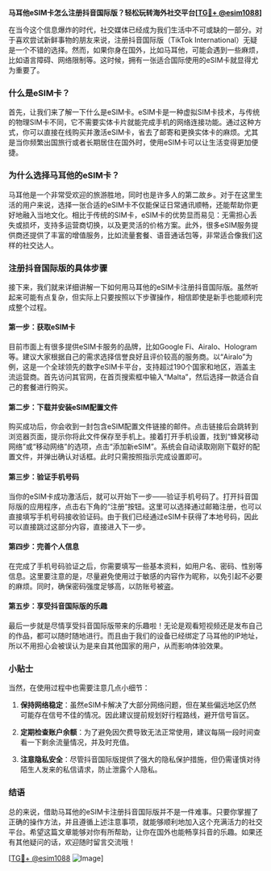 **马耳他eSIM卡怎么注册抖音国际版？轻松玩转海外社交平台[[TG💪+ @esim1088](https://t.me/s/esim1088)]**

在当今这个信息爆炸的时代，社交媒体已经成为我们生活中不可或缺的一部分。对于喜欢尝试新鲜事物的朋友来说，注册抖音国际版（TikTok International）无疑是一个不错的选择。然而，如果你身在国外，比如马耳他，可能会遇到一些麻烦，比如语言障碍、网络限制等。这时候，拥有一张适合国际使用的eSIM卡就显得尤为重要了。

### 什么是eSIM卡？

首先，让我们来了解一下什么是eSIM卡。eSIM卡是一种虚拟SIM卡技术，与传统的物理SIM卡不同，它不需要实体卡片就能完成手机的网络连接功能。通过这种方式，你可以直接在线购买并激活eSIM卡，省去了邮寄和更换实体卡的麻烦。尤其是当你频繁出国旅行或者长期居住在国外时，使用eSIM卡可以让生活变得更加便捷。

### 为什么选择马耳他的eSIM卡？

马耳他是一个非常受欢迎的旅游胜地，同时也是许多人的第二故乡。对于在这里生活的用户来说，选择一张合适的eSIM卡不仅能保证日常通讯顺畅，还能帮助你更好地融入当地文化。相比于传统的SIM卡，eSIM卡的优势显而易见：无需担心丢失或损坏，支持多运营商切换，以及更灵活的价格方案。此外，很多eSIM服务提供商还提供了丰富的增值服务，比如流量套餐、语音通话包等，非常适合像我们这样的社交达人。

### 注册抖音国际版的具体步骤

接下来，我们就来详细讲解一下如何用马耳他的eSIM卡注册抖音国际版。虽然听起来可能有点复杂，但实际上只要按照以下步骤操作，相信即使是新手也能顺利完成整个过程。

#### 第一步：获取eSIM卡

目前市面上有很多提供eSIM卡服务的品牌，比如Google Fi、Airalo、Hologram等。建议大家根据自己的需求选择信誉良好且评价较高的服务商。以“Airalo”为例，这是一个全球领先的数字eSIM卡平台，支持超过190个国家和地区，涵盖主流运营商。首先访问其官网，在首页搜索框中输入“Malta”，然后选择一款适合自己的套餐进行购买。

#### 第二步：下载并安装eSIM配置文件

购买成功后，你会收到一封包含eSIM配置文件链接的邮件。点击链接后会跳转到浏览器页面，提示你将此文件保存至手机上。接着打开手机设置，找到“蜂窝移动网络”或“移动网络”的选项，点击“添加新eSIM”。系统会自动读取刚刚下载好的配置文件，并弹出确认对话框。此时只需按照指示完成设置即可。

#### 第三步：验证手机号码

当你的eSIM卡成功激活后，就可以开始下一步——验证手机号码了。打开抖音国际版的应用程序，点击右下角的“注册”按钮。这里可以选择通过邮箱注册，也可以直接填写手机号码接收验证码。由于我们已经通过eSIM卡获得了本地号码，因此可以直接跳过这部分内容，直接进入下一步。

#### 第四步：完善个人信息

在完成了手机号码验证之后，你需要填写一些基本资料，如用户名、密码、性别等信息。这里要注意的是，尽量避免使用过于敏感的内容作为昵称，以免引起不必要的麻烦。同时，确保密码强度足够高，以防账号被盗。

#### 第五步：享受抖音国际版的乐趣

最后一步就是尽情享受抖音国际版带来的乐趣啦！无论是观看短视频还是发布自己的作品，都可以随时随地进行。而且由于我们的设备已经绑定了马耳他的IP地址，所以不用担心会被误认为是来自其他国家的用户，从而影响体验效果。

### 小贴士

当然，在使用过程中也需要注意几点小细节：

1. **保持网络稳定**：虽然eSIM卡解决了大部分网络问题，但在某些偏远地区仍然可能存在信号不佳的情况。因此建议提前规划好行程路线，避开信号盲区。
   
2. **定期检查账户余额**：为了避免因欠费导致无法正常使用，建议每隔一段时间查看一下剩余流量情况，并及时充值。
   
3. **注意隐私安全**：尽管抖音国际版提供了强大的隐私保护措施，但仍需谨慎对待陌生人发来的私信请求，防止泄露个人隐私。

### 结语

总的来说，借助马耳他的eSIM卡注册抖音国际版并不是一件难事。只要你掌握了正确的操作方法，并且遵循上述注意事项，就能够顺利地加入这个充满活力的社交平台。希望这篇文章能够对你有所帮助，让你在国外也能畅享抖音的乐趣。如果还有其他疑问的话，欢迎随时留言交流哦！

[[TG💪+ @esim1088](https://t.me/s/esim1088) ![Image](https://i.postimg.cc/4NQfJmqS/Snipaste-2025-05-13-00-14-12.png)]
